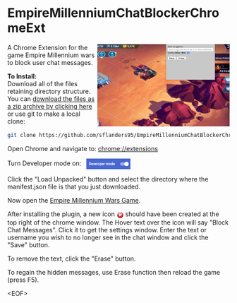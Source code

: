 # EmpireMillenniumChatBlockerChromeExt
<img src="images/emwss.jpg" width="300" align="right">


A Chrome Extension for the game Empire Millennium wars to block user chat messages.

**To Install:**<br>
Download all of the files retaining directory structure.  You can [download the files as a zip archive by clicking here](https://github.com/sflanders95/EmpireMillenniumChatBlockerChromeExt/archive/master.zip) or use git to make a local clone:
```sh
git clone https://github.com/sflanders95/EmpireMillenniumChatBlockerChromeExt
```

Open Chrome and navigate to: [chrome://extensions](chrome://extensions)

Turn Developer mode on: &nbsp; <img src="images/chromeDevModeOn.png" width="100" valign="middle">

Click the "Load Unpacked" button and select the directory where the manifest.json file is that you just downloaded.

Now open the [Empire Millennium Wars Game](https://empiremillenniumwars.com/ 'a goodgamesstudios crappy product').

After installing the plugin, a new icon <img src="images/Actions-process-stop-icon16.png" valign="middle"> should have been created at the top right of the chrome window.  The Hover text over the icon will say "Block Chat Messages".  Click it to get the settings window.  Enter the text or username you wish to no longer see in the chat window and click the "Save" button.

To remove the text, click the "Erase" button.

To regain the hidden messages, use Erase function then reload the game (press F5).

\<EOF\>

<!-- Global site tag (gtag.js) - Google Analytics -->
<script async src="https://www.googletagmanager.com/gtag/js?id=UA-127176852-1"></script>
<script>
  window.dataLayer = window.dataLayer || [];
  function gtag(){dataLayer.push(arguments);}
  gtag('js', new Date());

  gtag('config', 'UA-127176852-1');
</script>
